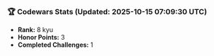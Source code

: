 ### 🏆 Codewars Stats (Updated: 2025-10-15 07:09:30 UTC)

- **Rank:** 8 kyu
- **Honor Points:** 3
- **Completed Challenges:** 1
